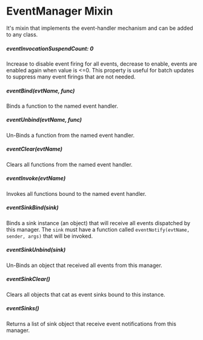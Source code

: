 # EventManager Mixin
It's mixin that implements the event-handler mechanism and can be added to any class.

##### eventInvocationSuspendCount: 0
Increase to disable event firing for all events, decrease to enable, events are enabled again when value is <=0. This property is useful for batch updates to suppress many event firings that are not needed.

##### eventBind(evtName, func)
Binds a function to the named event handler.

##### eventUnbind(evtName, func)
Un-Binds a function from the named event handler.

##### eventClear(evtName)
Clears all functions from the named event handler.

##### eventInvoke(evtName)
Invokes all functions bound to the named event handler.

##### eventSinkBind(sink)
Binds a sink instance (an object) that will receive all events dispatched by this manager. The `sink` must have a function called `eventNotify(evtName, sender, args)` that will be invoked.
    
##### eventSinkUnbind(sink)
Un-Binds an object that received all events from this manager.

##### eventSinkClear()
Clears all objects that cat as event sinks bound to this instance.

##### eventSinks()
Returns a list of sink object that receive event notifications from this manager.
